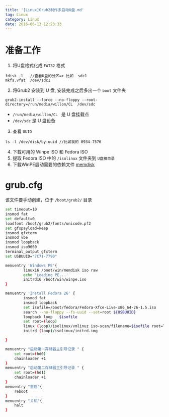 ```yaml
---
title: '[Linux]Grub2制作多启动U盘.md'
tag: Linux
category: Linux
date: 2016-06-13 12:23:33
---
```



# 准备工作

1. 将U盘格式化成 `FAT32` 格式
```
fdisk -l   //查看U盘的分区=> 比如  sdc1
mkfs.vfat  /dev/sdc1
```
2. 将Grub2 安装到 U 盘, 安装完成之后多出一个 `boot` 文件夹
```
grub2-install --force --no-floppy --root-directory=/run/media/willon/CL  /dev/sdc

```
- `/run/media/willon/CL ` 是 U 盘挂载点
- `/dev/sdc` 是 U 盘设备
3. 查看 `UUID`
```
ls -l /dev/disk/by-uuid //比如我的 0934-7576
```
4. 下载可用的 Winpe ISO 和 Fedora ISO
5. 提取 Fedora ISO 中的 `/isolinux` 文件夹到 `U盘根目录`
6. 下载WinPE启动需要的依赖文件 [memdisk](https://pan.baidu.com/s/1c0x63XQ)

# grub.cfg

该文件要手动创建，位于 `/boot/grub2/` 目录

```bash
set timeout=10
insmod fat
set default=0
loadfont /boot/grub2/fonts/unicode.pf2
set gfxpayload=keep
insmod gfxterm
insmod vbe
insmod loopback
insmod iso9660
terminal_output gfxterm
set USBUUID="7C71-7790"

menuentry 'Windows PE'{
        linux16 /boot/win/memdisk iso raw
        echo 'Loading PE...'
        initrd16 /boot/win/winpe.iso
}

menuentry 'Install Fedora 26' {
        insmod fat
		insmod loopback
		set isofile=/boot/fedora/Fedora-Xfce-Live-x86_64-26-1.5.iso
        search --no-floppy --fs-uuid --set=root ${USBUUID}
		loopback loop   $isofile
		set root=(loop)
        linux (loop)/isolinux/vmlinuz iso-scan/filename=$isofile root=live:LABEL=Fedora-Xfce-Live-26-1-5 rootfstype=auto  ro rd.live.image quiet
        initrd (loop)/isolinux/initrd.img

}

menuentry "启动第一存储器主引导记录 " {
    set root=(hd0)
    chainloader +1
}
menuentry "启动第二存储器主引导记录 " {
    set root=(hd1)
    chainloader +1
}
menuentry "重启"{
    reboot
}
menuentry "关机"{
    halt
}

```

